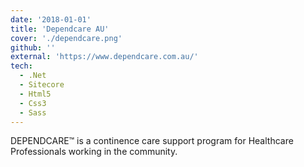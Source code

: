 ```yaml
---
date: '2018-01-01'
title: 'Dependcare AU'
cover: './dependcare.png'
github: ''
external: 'https://www.dependcare.com.au/'
tech:
  - .Net
  - Sitecore
  - Html5
  - Css3
  - Sass
---
```


DEPENDCARE™ is a continence care support program for Healthcare Professionals working in the community.
